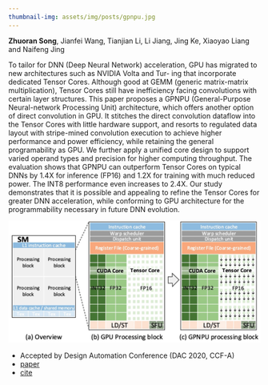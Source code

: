 ```yaml
---
thumbnail-img: assets/img/posts/gpnpu.jpg
---
```


**Zhuoran Song**, Jianfei Wang, Tianjian Li, Li Jiang, Jing Ke, Xiaoyao Liang and Naifeng Jing

To tailor for DNN (Deep Neural Network) acceleration, GPU has migrated to new architectures such as NVIDIA Volta and Tur- ing that incorporate dedicated Tensor Cores. Although good at GEMM (generic matrix-matrix multiplication), Tensor Cores still have inefficiency facing convolutions with certain layer structures. This paper proposes a GPNPU (General-Purpose Neural-network Processing Unit) architecture, which offers another option of direct convolution in GPU. It stitches the direct convolution dataflow into the Tensor Cores with little hardware support, and resorts to regulated data layout with stripe-mined convolution execution to achieve higher performance and power efficiency, while retaining the general programability as GPU. We further apply a unified core design to support varied operand types and precision for higher computing throughput. The evaluation shows that GPNPU can outperform Tensor Cores on typical DNNs by 1.4X for inference (FP16) and 1.2X for training with much reduced power. The INT8 performance even increases to 2.4X. Our study demonstrates that it is possible and appealing to refine the Tensor Cores for greater DNN acceleration, while conforming to GPU architecture for the programmability necessary in future DNN evolution.

![gpnpu](/assets/img/posts/gpnpu.jpg)

* Accepted by Design Automation Conference (DAC 2020, CCF-A)
* [paper](https://ieeexplore.ieee.org/abstract/document/9218566/)
* [cite](https://scholar.googleusercontent.com/scholar.bib?q=info:OSUQo0LRv2wJ:scholar.google.com/&output=citation&scisdr=CgVK0WDnEPjT2KL2fyI:AAGBfm0AAAAAYjPwZyJCKbIbm7cGaIOe1nAa0ZNQvDfv&scisig=AAGBfm0AAAAAYjPwZ-9lxy-G1GN3MxIKB23v7zJWQWbp&scisf=4&ct=citation&cd=-1&hl=zh-CN)